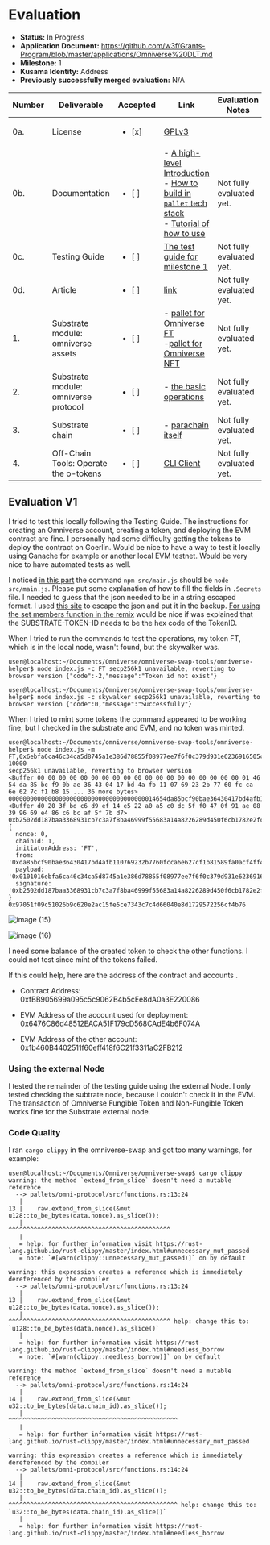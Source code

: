 # Evaluation

- **Status:** In Progress
- **Application Document:** https://github.com/w3f/Grants-Program/blob/master/applications/Omniverse%20DLT.md
- **Milestone:** 1
- **Kusama Identity:** Address
- **Previously successfully merged evaluation:** N/A

| Number | Deliverable | Accepted | Link | Evaluation Notes |
| ------ | ----------- | -------- | ---- |----------------- |
| 0a. | License |<ul><li>[x] </li></ul> | [GPLv3](https://github.com/Omniverse-Web3-Labs/omniverse-swap/blob/web3-grant/LICENSE) |  |
| 0b. | Documentation |<ul><li>[ ] </li></ul> |  - [A high-level Introduction](https://github.com/Omniverse-Web3-Labs/Omniverse-DLT-Introduction/blob/main/README.md) <br/> - [How to build in `pallet` tech stack](https://github.com/Omniverse-Web3-Labs/omniverse-swap/blob/web3-grant/README.md) <br/> - [Tutorial of how to use](https://github.com/Omniverse-Web3-Labs/Omniverse-DLT-Introduction/blob/main/docs/README.md)  | Not fully evaluated yet. |
| 0c. | Testing Guide |<ul><li>[ ] </li></ul> | [The test guide for milestone 1](https://github.com/Omniverse-Web3-Labs/Omniverse-DLT-Introduction/blob/main/docs/test-guide/m1-test-guide.md) | Not fully evaluated yet. |
| 0d. | Article |<ul><li>[ ] </li></ul> | [link](https://medium.com/@xiyuzheng1984/omniverse-decentralized-ledger-technology-has-finished-the-first-milestone-66bbcd6546fa) | Not fully evaluated yet. |
| 1. | Substrate module: omniverse assets |<ul><li>[ ] </li></ul> | - [pallet for Omniverse FT](https://github.com/Omniverse-Web3-Labs/omniverse-swap/tree/web3-grant/pallets/assets) <br/> -[pallet for Omniverse NFT](https://github.com/Omniverse-Web3-Labs/omniverse-swap/tree/web3-grant/pallets/uniques) | Not fully evaluated yet. |
| 2. | Substrate module: omniverse protocol |<ul><li>[ ] </li></ul> | - [the basic operations](https://github.com/Omniverse-Web3-Labs/omniverse-swap/tree/web3-grant/pallets/omni-protocol) | Not fully evaluated yet. |  
| 3. | Substrate chain |<ul><li>[ ] </li></ul> | - [parachain itself](https://github.com/Omniverse-Web3-Labs/omniverse-swap/tree/web3-grant) | Not fully evaluated yet. |
| 4. | Off-Chain Tools: Operate the o-tokens |<ul><li>[ ] </li></ul> | [CLI Client](https://github.com/Omniverse-Web3-Labs/omniverse-swap-tools/tree/web3-grant) | Not fully evaluated yet. |


## Evaluation V1

I tried to test this locally following the Testing Guide. The instructions for creating an Omniverse account, creating a token, and deploying the EVM contract are fine. I personally had some difficulty getting the tokens to deploy the contract on Goerlin. Would be nice to have a way to test it locally using Ganache for example or another local EVM testnet. Would be very nice to have automated tests as well. 

I noticed [in this part](https://github.com/Omniverse-Web3-Labs/Omniverse-DLT-Introduction/blob/main/docs/Deployment.md#launch ) the command `npm src/main.js` should be `node src/main.js`. Please put some explanation of how to fill the fields in `.Secrets` file. I needed to guess that the json needed to be in a string escaped format. I used [this site](https://www.freeformatter.com/json-escape.html) to escape the json and put it in the backup. [For using the set members function in the remix](https://github.com/Omniverse-Web3-Labs/Omniverse-DLT-Introduction/blob/main/docs/Deployment.md#set-members-1) would be nice if was explained that the SUBSTRATE-TOKEN-ID needs to be the hex code of the TokenID.


When I tried to run the commands to test the operations, my token FT, which is in the local node, wasn't found, but the skywalker was.

```
user@localhost:~/Documents/Omniverse/omniverse-swap-tools/omniverse-helper$ node index.js -c FT secp256k1 unavailable, reverting to browser version {"code":-2,"message":"Token id not exist"}

user@localhost:~/Documents/Omniverse/omniverse-swap-tools/omniverse-helper$ node index.js -c skywalker secp256k1 unavailable, reverting to browser version {"code":0,"message":"Successfully"}
```

When I tried to mint some tokens the command appeared to be working fine, but I checked in the substrate and EVM, and no token was minted.

```
user@localhost:~/Documents/omniverse/omniverse-swap-tools/omniverse-helper$ node index.js -m FT,0x6ebfa6ca46c34ca5d8745a1e386d78855f08977ee7f6f0c379d931e6236916505cfcc97772d458f90f937835f2f0d090bc9ef67f9a626fefa979476bc3f1c238, 10000
secp256k1 unavailable, reverting to browser version
<Buffer 00 00 00 00 00 00 00 00 00 00 00 00 00 00 00 00 00 00 00 01 46 54 da 85 bc f9 0b ae 36 43 04 17 bd 4a fb 11 07 69 23 2b 77 60 fc ca 6e 62 7c f1 b8 15 ... 36 more bytes>
00000000000000000000000000000000000000014654da85bcf90bae36430417bd4afb110769232b7760fcca6e627cf1b81589fa0acf4ff41701a76a9fffed90c204dae2fe63eaf2685b7adc8173083523ec73ba66fa016ebfa6ca46c34ca5d8745a1e386d78855f08977ee7f6f0c379d931e6236916505cfcc97772d458f90f937835f2f0d090bc9ef67f9a626fefa979476bc3f1c23800000000000000000000000000000000
<Buffer d0 20 3f bd c6 d9 ef 14 e5 22 a0 a5 c0 dc 5f f0 47 0f 91 ae 08 39 96 69 e4 86 c6 bc af 5f 7b d7>
0xb2502dd187baa3368931cb7c3a7f8ba46999f55683a14a8226289d450f6cb1782e2fcb3e4408482b58f67bc64f333b54b54c202ac1fddc885b512cc860c74d6f1c
{
  nonce: 0,
  chainId: 1,
  initiatorAddress: 'FT',
  from: '0xda85bcf90bae36430417bd4afb110769232b7760fcca6e627cf1b81589fa0acf4ff41701a76a9fffed90c204dae2fe63eaf2685b7adc8173083523ec73ba66fa',
  payload: '0x0101016ebfa6ca46c34ca5d8745a1e386d78855f08977ee7f6f0c379d931e6236916505cfcc97772d458f90f937835f2f0d090bc9ef67f9a626fefa979476bc3f1c23800000000000000000000000000000000',
  signature: '0xb2502dd187baa3368931cb7c3a7f8ba46999f55683a14a8226289d450f6cb1782e2fcb3e4408482b58f67bc64f333b54b54c202ac1fddc885b512cc860c74d6f1c'
}
0x97051f09c51026b9c620e2ac15fe5ce7343c7c4d66040e8d1729572256cf4b76
```

![image (15)](https://user-images.githubusercontent.com/112647953/229838104-ff9a07a1-12ca-46a5-943d-97bfc4d48584.png)

![image (16)](https://user-images.githubusercontent.com/112647953/229838133-b6544859-04c1-46cd-aebf-4fcd21a53740.png)


I need some balance of the created token to check the other functions. I could not test since mint of the tokens failed. 

If this could help, here are the address of the contract and accounts .

- Contract Address: 0xfBB905699a095c5c9062B4b5cEe8dA0a3E220086

- EVM Address of the account used for deployment: 0x6476C86d48512EACA51F179cD568CAdE4b6F074A

- EVM Address of the other account: 0x1b460B4402511f60eff418f6C21f3311aC2FB212

### Using the external Node

I tested the remainder of the testing guide using the external Node. I only tested checking the subtrate node, because I couldn't check it in the EVM. The transaction of Omniverse Fungible Token and Non-Fungible Token works fine for the Substrate external node.

### Code Quality

I ran `cargo clippy` in the omniverse-swap and got too many warnings, for example:

```
user@localhost:~/Documents/Omniverse/omniverse-swap$ cargo clippy
warning: the method `extend_from_slice` doesn't need a mutable reference
  --> pallets/omni-protocol/src/functions.rs:13:24
   |
13 | 	raw.extend_from_slice(&mut u128::to_be_bytes(data.nonce).as_slice());
   |                       	^^^^^^^^^^^^^^^^^^^^^^^^^^^^^^^^^^^^^^^^^^^^^
   |
   = help: for further information visit https://rust-lang.github.io/rust-clippy/master/index.html#unnecessary_mut_passed
   = note: `#[warn(clippy::unnecessary_mut_passed)]` on by default

warning: this expression creates a reference which is immediately dereferenced by the compiler
  --> pallets/omni-protocol/src/functions.rs:13:24
   |
13 | 	raw.extend_from_slice(&mut u128::to_be_bytes(data.nonce).as_slice());
   |                       	^^^^^^^^^^^^^^^^^^^^^^^^^^^^^^^^^^^^^^^^^^^^^ help: change this to: `u128::to_be_bytes(data.nonce).as_slice()`
   |
   = help: for further information visit https://rust-lang.github.io/rust-clippy/master/index.html#needless_borrow
   = note: `#[warn(clippy::needless_borrow)]` on by default

warning: the method `extend_from_slice` doesn't need a mutable reference
  --> pallets/omni-protocol/src/functions.rs:14:24
   |
14 | 	raw.extend_from_slice(&mut u32::to_be_bytes(data.chain_id).as_slice());
   |                       	^^^^^^^^^^^^^^^^^^^^^^^^^^^^^^^^^^^^^^^^^^^^^^^
   |
   = help: for further information visit https://rust-lang.github.io/rust-clippy/master/index.html#unnecessary_mut_passed

warning: this expression creates a reference which is immediately dereferenced by the compiler
  --> pallets/omni-protocol/src/functions.rs:14:24
   |
14 | 	raw.extend_from_slice(&mut u32::to_be_bytes(data.chain_id).as_slice());
   |                       	^^^^^^^^^^^^^^^^^^^^^^^^^^^^^^^^^^^^^^^^^^^^^^^ help: change this to: `u32::to_be_bytes(data.chain_id).as_slice()`
   |
   = help: for further information visit https://rust-lang.github.io/rust-clippy/master/index.html#needless_borrow

```
